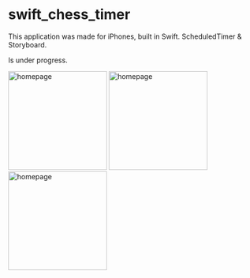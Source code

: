 # swift_chess_timer

This application was made for iPhones, built in Swift. ScheduledTimer & Storyboard.

Is under progress.

<img src="https://user-images.githubusercontent.com/90385724/193032104-57b59be7-4b3e-44b8-bd1e-37fc7fdd4bf9.png" alt="homepage" width="200" flex=1/> <img src="https://user-images.githubusercontent.com/90385724/193032111-0fa8b41a-e131-4fbc-80fb-8198807a7fb2.png" alt="homepage" width="200" flex=1/>
<img src="https://user-images.githubusercontent.com/90385724/193032113-d0b1806b-44f4-403a-8232-e233fe670744.png" alt="homepage" width="200" flex=1/>
